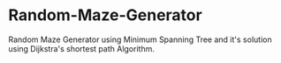 # Random-Maze-Generator
Random Maze Generator using Minimum Spanning Tree and it's solution using Dijkstra's shortest path Algorithm.
